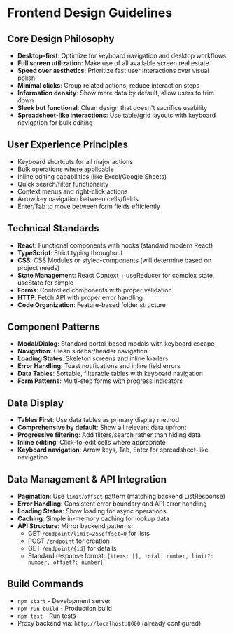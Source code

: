 # Frontend Design Guidelines

## Core Design Philosophy
- **Desktop-first**: Optimize for keyboard navigation and desktop workflows
- **Full screen utilization**: Make use of all available screen real estate
- **Speed over aesthetics**: Prioritize fast user interactions over visual polish
- **Minimal clicks**: Group related actions, reduce interaction steps
- **Information density**: Show more data by default, allow users to trim down
- **Sleek but functional**: Clean design that doesn't sacrifice usability
- **Spreadsheet-like interactions**: Use table/grid layouts with keyboard navigation for bulk editing

## User Experience Principles
- Keyboard shortcuts for all major actions
- Bulk operations where applicable
- Inline editing capabilities (like Excel/Google Sheets)
- Quick search/filter functionality
- Context menus and right-click actions
- Arrow key navigation between cells/fields
- Enter/Tab to move between form fields efficiently

## Technical Standards
- **React**: Functional components with hooks (standard modern React)
- **TypeScript**: Strict typing throughout
- **CSS**: CSS Modules or styled-components (will determine based on project needs)
- **State Management**: React Context + useReducer for complex state, useState for simple
- **Forms**: Controlled components with proper validation
- **HTTP**: Fetch API with proper error handling
- **Code Organization**: Feature-based folder structure

## Component Patterns
- **Modal/Dialog**: Standard portal-based modals with keyboard escape
- **Navigation**: Clean sidebar/header navigation
- **Loading States**: Skeleton screens and inline loaders
- **Error Handling**: Toast notifications and inline field errors
- **Data Tables**: Sortable, filterable tables with keyboard navigation
- **Form Patterns**: Multi-step forms with progress indicators

## Data Display
- **Tables First**: Use data tables as primary display method
- **Comprehensive by default**: Show all relevant data upfront
- **Progressive filtering**: Add filters/search rather than hiding data
- **Inline editing**: Click-to-edit cells where appropriate
- **Keyboard navigation**: Arrow keys, Tab, Enter for spreadsheet-like navigation

## Data Management & API Integration
- **Pagination**: Use `limit`/`offset` pattern (matching backend ListResponse)
- **Error Handling**: Consistent error boundary and API error handling
- **Loading States**: Show loading for async operations
- **Caching**: Simple in-memory caching for lookup data
- **API Structure**: Mirror backend patterns:
  - GET `/endpoint?limit=25&offset=0` for lists
  - POST `/endpoint` for creation
  - GET `/endpoint/{id}` for details
  - Standard response format: `{items: [], total: number, limit?: number, offset?: number}`

## Build Commands
- `npm start` - Development server
- `npm run build` - Production build  
- `npm test` - Run tests
- Proxy backend via: `http://localhost:8000` (already configured)